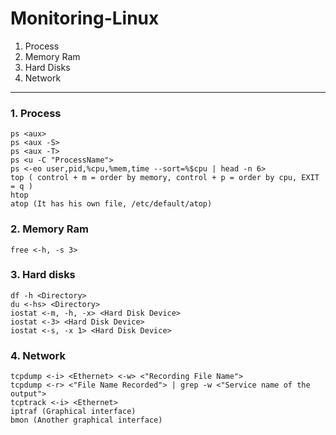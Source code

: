 # Monitoring-Linux

1. Process
2. Memory Ram
3. Hard Disks
4. Network
---

### 1. Process
```
ps <aux>
ps <aux -S>
ps <aux -T>
ps <u -C "ProcessName">
ps <-eo user,pid,%cpu,%mem,time --sort=%$cpu | head -n 6>
top ( control + m = order by memory, control + p = order by cpu, EXIT = q )
htop
atop (It has his own file, /etc/default/atop)
```

### 2. Memory Ram

```
free <-h, -s 3>
```

### 3. Hard disks
```
df -h <Directory>
du <-hs> <Directory>
iostat <-m, -h, -x> <Hard Disk Device>
iostat <-3> <Hard Disk Device>
iostat <-s, -x 1> <Hard Disk Device>
```
### 4. Network
```
tcpdump <-i> <Ethernet> <-w> <"Recording File Name">
tcpdump <-r> <"File Name Recorded"> | grep -w <"Service name of the output">
tcptrack <-i> <Ethernet>
iptraf (Graphical interface)
bmon (Another graphical interface)
